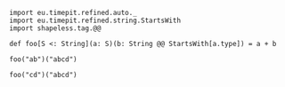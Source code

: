 ```tut:silent
import eu.timepit.refined.auto._
import eu.timepit.refined.string.StartsWith
import shapeless.tag.@@
```

```tut
def foo[S <: String](a: S)(b: String @@ StartsWith[a.type]) = a + b
```

```tut
foo("ab")("abcd")
```

```tut:fail
foo("cd")("abcd")
```

